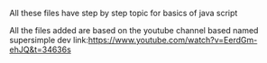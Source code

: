 All these files have step by step topic for basics of java script

All the files added are based on the youtube channel based named supersimple dev 
link:https://www.youtube.com/watch?v=EerdGm-ehJQ&t=34636s

